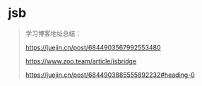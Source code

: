 # jsb

> 学习博客地址总结：
>
> https://juejin.cn/post/6844903567992553480
>
> https://www.zoo.team/article/jsbridge
>
> https://juejin.cn/post/6844903885555892232#heading-0



